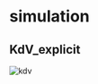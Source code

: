 # simulation

## KdV_explicit

![kdv](https://user-images.githubusercontent.com/31124605/36713481-48e1bd96-1bd1-11e8-84ef-4d633020c715.gif)


